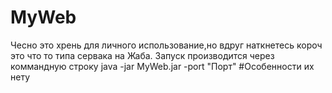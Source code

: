 # MyWeb
Чесно это хрень для личного использование,но вдруг наткнетесь
короч это что то типа сервака на Жаба. Запуск производится через коммандную строку
java -jar MyWeb.jar -port "Порт"
#Особенности
их нету
